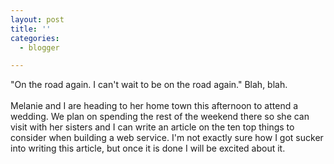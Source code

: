 ```yaml
---
layout: post
title: ''
categories:
  - blogger

---
```


"On the road again.  I can't wait to be on the road again."  Blah, blah.
<br />
<br />Melanie and I are heading to her home town this afternoon to attend a wedding.  We plan on spending the rest of the weekend there so she can visit with her sisters and I can write an article on the ten top things to consider when building a web service.  I'm not exactly sure how I got sucker into writing this article, but once it is done I will be excited about it.
